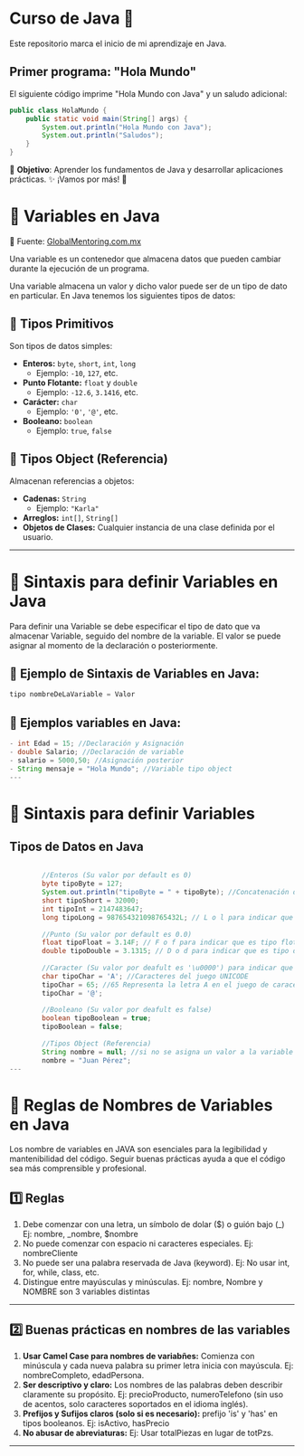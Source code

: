 # Curso de Java 🚀  

Este repositorio marca el inicio de mi aprendizaje en Java.  

## Primer programa: "Hola Mundo"  

El siguiente código imprime "Hola Mundo con Java" y un saludo adicional:  

```java
public class HolaMundo {
    public static void main(String[] args) {
        System.out.println("Hola Mundo con Java");
        System.out.println("Saludos");
    }
}

```
📌 **Objetivo**:
Aprender los fundamentos de Java y desarrollar aplicaciones prácticas.
✨ ¡Vamos por más! 🚀

# 📌 Variables en Java  
📌 Fuente: [GlobalMentoring.com.mx](https://www.GlobalMentoring.com.mx)

Una variable es un contenedor que almacena datos que pueden cambiar durante la ejecución de un programa.  

Una variable almacena un valor y dicho valor puede ser de un tipo de dato en particular. En Java tenemos los siguientes tipos de datos:  

## 🔹 Tipos Primitivos  
Son tipos de datos simples:  

- **Enteros:** `byte`, `short`, `int`, `long`  
  - Ejemplo: `-10`, `127`, etc.  
- **Punto Flotante:** `float` y `double`  
  - Ejemplo: `-12.6`, `3.1416`, etc.  
- **Carácter:** `char`  
  - Ejemplo: `'0'`, `'@'`, etc.  
- **Booleano:** `boolean`  
  - Ejemplo: `true`, `false`  

## 🔹 Tipos Object (Referencia)  
Almacenan referencias a objetos:  

- **Cadenas:** `String`  
  - Ejemplo: `"Karla"`  
- **Arreglos:** `int[]`, `String[]`  
- **Objetos de Clases:** Cualquier instancia de una clase definida por el usuario.  
---  
# 📌 Sintaxis para definir Variables en Java

Para definir una Variable se debe especificar el tipo de dato que va almacenar Variable, seguido del nombre de la variable. El valor se puede asignar al momento de la declaración o posteriormente.

## 🔹 Ejemplo de Sintaxis de Variables en Java:
```java
tipo nombreDeLaVariable = Valor

```
## 🔹 **Ejemplos variables en Java**:

```java
- int Edad = 15; //Declaración y Asignación
- double Salario; //Declaración de variable
- salario = 5000,50; //Asignación posterior
- String mensaje = "Hola Mundo"; //Variable tipo object
---
```
# 📌 Sintaxis para definir Variables
## Tipos de Datos en Java

```java

        //Enteros (Su valor por default es 0)
        byte tipoByte = 127;
        System.out.println("tipoByte = " + tipoByte); //Concatenación de cadenas
        short tipoShort = 32000;
        int tipoInt = 2147483647;
        long tipoLong = 987654321098765432L; // L o l para indicar que es tipo long
                
        //Punto (Su valor por default es 0.0)
        float tipoFloat = 3.14F; // F o f para indicar que es tipo flotante
        double tipoDouble = 3.1315; // D o d para indicar que es tipo double (opcional)
                
        //Caracter (Su valor por deafult es '\u0000') para indicar que el valor es 0 pero en el juego de caracteres UNICODE
        char tipoChar = 'A'; //Caracteres del juego UNICODE
        tipoChar = 65; //65 Representa la letra A en el juego de caraceres UNICODE
        tipoChar = '@';
                
        //Booleano (Su valor por deafult es false)
        boolean tipoBoolean = true;
        tipoBoolean = false;
                
        //Tipos Object (Referencia)
        String nombre = null; //si no se asigna un valor a la variable por default su valor es null - ausencia de referencia o ausencia de valor
        nombre = "Juan Pérez";       
---
```
# 📌 Reglas de Nombres de Variables en Java

Los nombre de variables en JAVA son esenciales para la legibilidad y mantenibilidad del código. Seguir buenas prácticas ayuda a que el código sea más comprensible y profesional.

## 1️⃣ Reglas
1. Debe comenzar con una letra, un símbolo de dolar ($) o guión bajo (_)
   Ej: nombre, _nombre, $nombre
2. No puede comenzar con espacio ni caracteres especiales.
   Ej: nombreCliente
3. No puede ser una palabra reservada de Java (keyword).
   Ej: No usar int, for, while, class, etc.
4. Distingue entre mayúsculas y minúsculas.
   Ej: nombre, Nombre y NOMBRE son 3 variables distintas
---
## 2️⃣ Buenas prácticas en nombres de las variables

1. **Usar Camel Case para nombres de variabñes:** Comienza con minúscula y cada nueva palabra su primer letra inicia con mayúscula.
   Ej: nombreCompleto, edadPersona.
2. **Ser descriptivo y claro:** Los nombres de las palabras deben describir claramente su propósito.
   Ej: precioProducto, numeroTelefono (sin uso de acentos, solo caracteres soportados en el idioma inglés).
4. **Prefijos y Sufijos claros (solo si es necesario):** prefijo 'is' y 'has' en tipos booleanos.
   Ej: isActivo, hasPrecio
5. **No abusar de abreviaturas:**
   Ej: Usar totalPiezas en lugar de totPzs.
---


